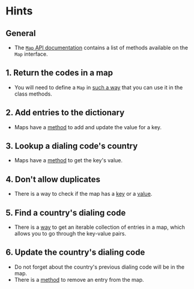 # Hints

## General

- The [`Map` API documentation][map-docs] contains a list of methods available on the `Map` interface.

## 1. Return the codes in a map

- You will need to define a `Map` in [such a way][declaring-members] that you can use it in the class methods.

## 2. Add entries to the dictionary

- Maps have a [method][map-put-docs] to add and update the value for a key.

## 3. Lookup a dialing code's country

- Maps have a [method][map-get-docs] to get the key's value.

## 4. Don't allow duplicates

- There is a way to check if the map has a [key][map-contains-key-docs] or a [value][map-contains-value-docs].

## 5. Find a country's dialing code

- There is a [way][map-entry-set-docs] to get an iterable collection of entries in a map, which allows you to go through the key-value pairs.

## 6. Update the country's dialing code

- Do not forget about the country's previous dialing code will be in the map.
- There is a [method][map-remove-docs] to remove an entry from the map.

[declaring-members]: https://dev.java/learn/classes-objects/creating-classes/#declaring-members
[map-docs]: https://docs.oracle.com/en/java/javase/21/docs/api/java.base/java/util/Map.html
[map-put-docs]: https://docs.oracle.com/en/java/javase/21/docs/api/java.base/java/util/Map.html#put(K,V)
[map-get-docs]: https://docs.oracle.com/en/java/javase/21/docs/api/java.base/java/util/Map.html#get(java.lang.Object)
[map-contains-key-docs]: https://docs.oracle.com/en/java/javase/21/docs/api/java.base/java/util/Map.html#containsKey(java.lang.Object)
[map-contains-value-docs]: https://docs.oracle.com/en/java/javase/21/docs/api/java.base/java/util/Map.html#containsValue(java.lang.Object)
[map-entry-set-docs]: https://docs.oracle.com/en/java/javase/21/docs/api/java.base/java/util/Map.html#entrySet()
[map-remove-docs]: https://docs.oracle.com/en/java/javase/21/docs/api/java.base/java/util/Map.html#remove(java.lang.Object)
